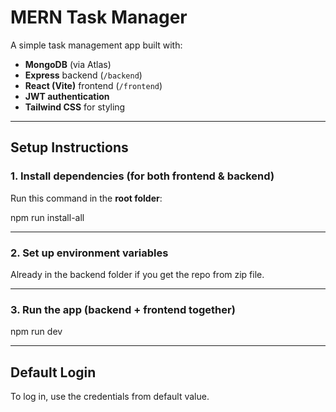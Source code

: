 # MERN Task Manager

A simple task management app built with:

- **MongoDB** (via Atlas)
- **Express** backend (`/backend`)
- **React (Vite)** frontend (`/frontend`)
- **JWT authentication**
- **Tailwind CSS** for styling

---

## Setup Instructions

### 1. Install dependencies (for both frontend & backend)

Run this command in the **root folder**:

npm run install-all

---

### 2. Set up environment variables

Already in the backend folder if you get the repo from zip file.

---

### 3. Run the app (backend + frontend together)

npm run dev

---

## Default Login

To log in, use the credentials from default value.
